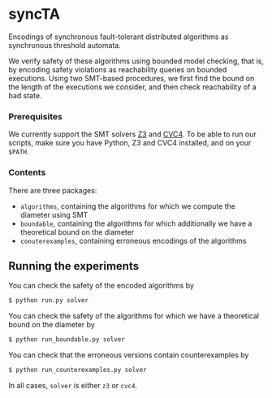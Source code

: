 # syncTA

Encodings of synchronous fault-tolerant distributed algorithms as synchronous threshold automata. 

We verify safety of these algorithms using bounded model checking, that is, by encoding safety violations as reachability queries on bounded executions. Using two SMT-based procedures, we first find the bound on the length of the executions we consider, and then check reachability of a bad state.

### Prerequisites
We currently support the SMT solvers [Z3](https://github.com/Z3Prover/z3) and [CVC4](https://github.com/CVC4/CVC4).
To be able to run our scripts, make sure you have Python, Z3 and CVC4 installed, and on your `$PATH`. 

### Contents
There are three packages:
- `algorithms`, containing the algorithms for which we compute the diameter using SMT
- `boundable`, containing the algorithms for which additionally we have a theoretical bound on the diameter
- `conuterexamples`, containing erroneous encodings of the algorithms

## Running the experiments
You can check the safety of the encoded algorithms by 
```bash
$ python run.py solver
```

You can check the safety of the algorithms for which we have a theoretical bound on the diameter by
```bash
$ python run_boundable.py solver
```

You can check that the erroneous versions contain counterexamples by 
```bash
$ python run_counterexamples.py solver
```

In all cases, `solver` is either `z3` or `cvc4`.
